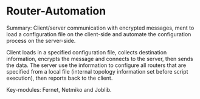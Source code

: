 # Router-Automation
Summary: Client/server communication with encrypted messages, ment to load a configuration file on the client-side and automate the configuration process on the server-side.

Client loads in a specified configuration file, collects destination information, encrypts the message and connects to the server, then sends the data. 
The server use the information to configure all routers that are specified from a local file (internal topology information set before script execution), 
then reports back to the client. 

Key-modules: Fernet, Netmiko and Joblib.
